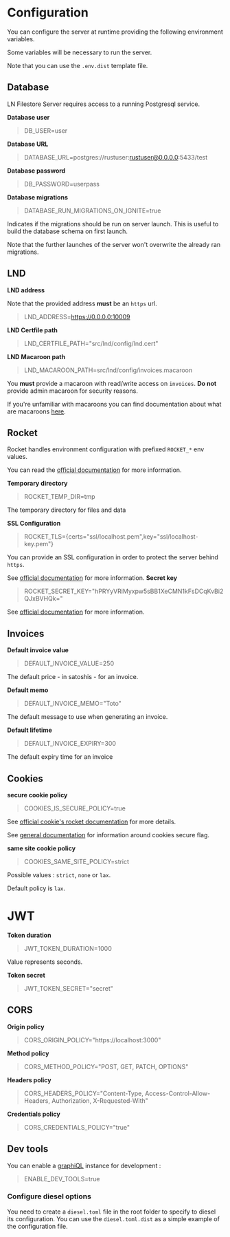 # Configuration

You can configure the server at runtime providing 
the following environment variables.

Some variables will be necessary to run the server.

Note that you can use the `.env.dist` template file.

## Database

LN Filestore Server requires access to a running Postgresql service. 

**Database user**
> DB_USER=user

**Database URL**
> DATABASE_URL=postgres://rustuser:rustuser@0.0.0.0:5433/test

**Database password**
> DB_PASSWORD=userpass

**Database migrations**

> DATABASE_RUN_MIGRATIONS_ON_IGNITE=true

Indicates if the migrations should be run on server launch. 
This is useful to build the database schema on first launch. 

Note that the further launches of the server won't overwrite the already ran migrations.


## LND 

**LND address**

Note that the provided address **must** be an `https` url.

> LND_ADDRESS=https://0.0.0.0:10009

**LND Certfile path**
> LND_CERTFILE_PATH="src/lnd/config/lnd.cert"

**LND Macaroon path**

> LND_MACAROON_PATH=src/lnd/config/invoices.macaroon

You **must** provide a macaroon with read/write access on `invoices`. **Do not** provide admin macaroon for security reasons. 

If you're unfamiliar with macaroons you can find documentation about what are macaroons [here](https://github.com/lightningnetwork/lnd/blob/master/docs/macaroons.md).

## Rocket
Rocket handles environment configuration with prefixed `ROCKET_*` env values. 

You can  read the [official documentation](https://rocket.rs/v0.5-rc/guide/configuration/#environment-variables) for more information.

**Temporary directory**
>ROCKET_TEMP_DIR=tmp

The temporary directory for files and data

**SSL Configuration**
> ROCKET_TLS={certs="ssl/localhost.pem",key="ssl/localhost-key.pem"}

You can provide an SSL configuration in order to protect the server behind `https`.

See [official documentation]() for more information.
**Secret key**
>ROCKET_SECRET_KEY="hPRYyVRiMyxpw5sBB1XeCMN1kFsDCqKvBi2QJxBVHQk="

See [official documentation](https://api.rocket.rs/master/rocket/config/struct.SecretKey.html) for more information.
## Invoices

**Default invoice value**
>DEFAULT_INVOICE_VALUE=250

The default price - in satoshis - for an invoice.

**Default memo**
>DEFAULT_INVOICE_MEMO="Toto"

The default message to use when generating an invoice.

**Default lifetime**
>DEFAULT_INVOICE_EXPIRY=300

The default expiry time for an invoice

## Cookies

**secure cookie policy**

> COOKIES_IS_SECURE_POLICY=true

See [official cookie's rocket documentation](https://api.rocket.rs/v0.4/rocket/http/struct.Cookie.html#method.secure) for more details. 

See [general documentation](https://developer.mozilla.org/en-US/docs/Web/HTTP/Cookies#security) for information around cookies secure flag.

**same site cookie policy**

> COOKIES_SAME_SITE_POLICY=strict

Possible values : `strict`, `none` or `lax`. 

Default policy is `lax`.

# JWT

**Token duration**
> JWT_TOKEN_DURATION=1000

Value represents seconds.

**Token secret**

> JWT_TOKEN_SECRET="secret"


## CORS  

**Origin policy**
> CORS_ORIGIN_POLICY="https://localhost:3000"

**Method policy**
> CORS_METHOD_POLICY="POST, GET, PATCH, OPTIONS"

**Headers policy**
> CORS_HEADERS_POLICY="Content-Type, Access-Control-Allow-Headers, Authorization, X-Requested-With"

**Credentials policy**
> CORS_CREDENTIALS_POLICY="true"

## Dev tools 

You can enable a [graphiQL]() instance for development : 
> ENABLE_DEV_TOOLS=true


### Configure diesel options

You need to create a `diesel.toml` file in the root folder to specify to diesel its configuration. You can use the `diesel.toml.dist` as a simple example of the configuration file.
